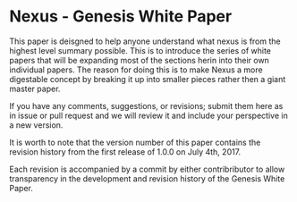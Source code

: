 <h1>Nexus - Genesis White Paper</h1>


This paper is deisgned to help anyone understand what nexus is from the highest level summary possible. 
This is to introduce the series of white papers that will be expanding most of the sections herin into their own individual papers.
The reason for doing this is to make Nexus a more digestable concept by breaking it up into smaller pieces rather then a giant master paper.


If you have any comments, suggestions, or revisions; submit them here as in issue or pull request and we will review it and include your perspective in a new version.

It is worth to note that the version number of this paper contains the revision history from the first release of 1.0.0 on July 4th, 2017. 

Each revision is accompanied by a commit by either contribributor to allow transparency in the development and revision history of the Genesis White Paper.